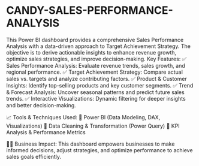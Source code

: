 # CANDY-SALES-PERFORMANCE-ANALYSIS
This Power BI dashboard provides a comprehensive Sales Performance Analysis with a data-driven approach to Target Achievement Strategy. The objective is to derive actionable insights to enhance revenue growth, optimize sales strategies, and improve decision-making.
Key Features:
✅ Sales Performance Analysis: Evaluate revenue trends, sales growth, and regional performance.
✅ Target Achievement Strategy: Compare actual sales vs. targets and analyze contributing factors.
✅ Product & Customer Insights: Identify top-selling products and key customer segments.
✅ Trend & Forecast Analysis: Uncover seasonal patterns and predict future sales trends.
✅ Interactive Visualizations: Dynamic filtering for deeper insights and better decision-making.

📈 Tools & Techniques Used:
🔹 Power BI (Data Modeling, DAX, Visualizations)
🔹 Data Cleaning & Transformation (Power Query)
🔹 KPI Analysis & Performance Metrics

👨‍💼 Business Impact:
This dashboard empowers businesses to make informed decisions, adjust strategies, and optimize performance to achieve sales goals efficiently.

